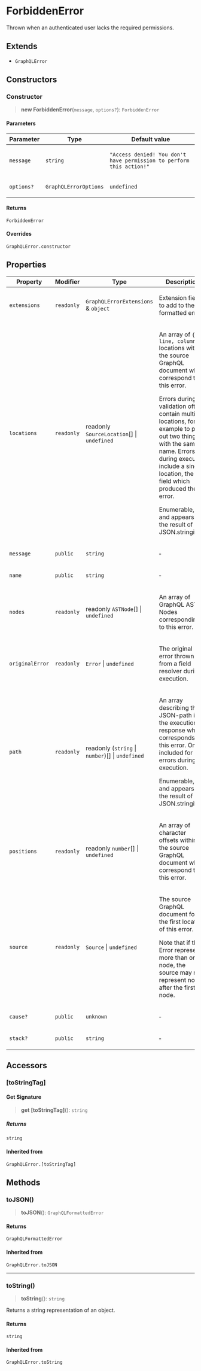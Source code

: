 # ForbiddenError

Thrown when an authenticated user lacks the required permissions.

## Extends

- `GraphQLError`

## Constructors

### Constructor

> **new ForbiddenError**(`message`, `options?`): `ForbiddenError`

#### Parameters

<table>
<thead>
<tr>
<th>Parameter</th>
<th>Type</th>
<th>Default value</th>
</tr>
</thead>
<tbody>
<tr>
<td>

`message`

</td>
<td>

`string`

</td>
<td>

`"Access denied! You don't have permission to perform this action!"`

</td>
</tr>
<tr>
<td>

`options?`

</td>
<td>

`GraphQLErrorOptions`

</td>
<td>

`undefined`

</td>
</tr>
</tbody>
</table>

#### Returns

`ForbiddenError`

#### Overrides

`GraphQLError.constructor`

## Properties

<table>
<thead>
<tr>
<th>Property</th>
<th>Modifier</th>
<th>Type</th>
<th>Description</th>
<th>Overrides</th>
<th>Inherited from</th>
</tr>
</thead>
<tbody>
<tr>
<td>

<a id="extensions"></a> `extensions`

</td>
<td>

`readonly`

</td>
<td>

`GraphQLErrorExtensions` & `object`

</td>
<td>

Extension fields to add to the formatted error.

</td>
<td>

`GraphQLError.extensions`

</td>
<td>

&hyphen;

</td>
</tr>
<tr>
<td>

<a id="locations"></a> `locations`

</td>
<td>

`readonly`

</td>
<td>

readonly `SourceLocation`[] \| `undefined`

</td>
<td>

An array of `{ line, column }` locations within the source GraphQL document
which correspond to this error.

Errors during validation often contain multiple locations, for example to
point out two things with the same name. Errors during execution include a
single location, the field which produced the error.

Enumerable, and appears in the result of JSON.stringify().

</td>
<td>

&hyphen;

</td>
<td>

`GraphQLError.locations`

</td>
</tr>
<tr>
<td>

<a id="message"></a> `message`

</td>
<td>

`public`

</td>
<td>

`string`

</td>
<td>

&hyphen;

</td>
<td>

&hyphen;

</td>
<td>

`GraphQLError.message`

</td>
</tr>
<tr>
<td>

<a id="name"></a> `name`

</td>
<td>

`public`

</td>
<td>

`string`

</td>
<td>

&hyphen;

</td>
<td>

&hyphen;

</td>
<td>

`GraphQLError.name`

</td>
</tr>
<tr>
<td>

<a id="nodes"></a> `nodes`

</td>
<td>

`readonly`

</td>
<td>

readonly `ASTNode`[] \| `undefined`

</td>
<td>

An array of GraphQL AST Nodes corresponding to this error.

</td>
<td>

&hyphen;

</td>
<td>

`GraphQLError.nodes`

</td>
</tr>
<tr>
<td>

<a id="originalerror"></a> `originalError`

</td>
<td>

`readonly`

</td>
<td>

`Error` \| `undefined`

</td>
<td>

The original error thrown from a field resolver during execution.

</td>
<td>

&hyphen;

</td>
<td>

[`AggregateGraphQLError`](AggregateGraphQLError.md).[`originalError`](AggregateGraphQLError.md#originalerror)

</td>
</tr>
<tr>
<td>

<a id="path"></a> `path`

</td>
<td>

`readonly`

</td>
<td>

readonly (`string` \| `number`)[] \| `undefined`

</td>
<td>

An array describing the JSON-path into the execution response which
corresponds to this error. Only included for errors during execution.

Enumerable, and appears in the result of JSON.stringify().

</td>
<td>

&hyphen;

</td>
<td>

`GraphQLError.path`

</td>
</tr>
<tr>
<td>

<a id="positions"></a> `positions`

</td>
<td>

`readonly`

</td>
<td>

readonly `number`[] \| `undefined`

</td>
<td>

An array of character offsets within the source GraphQL document
which correspond to this error.

</td>
<td>

&hyphen;

</td>
<td>

`GraphQLError.positions`

</td>
</tr>
<tr>
<td>

<a id="source"></a> `source`

</td>
<td>

`readonly`

</td>
<td>

`Source` \| `undefined`

</td>
<td>

The source GraphQL document for the first location of this error.

Note that if this Error represents more than one node, the source may not
represent nodes after the first node.

</td>
<td>

&hyphen;

</td>
<td>

`GraphQLError.source`

</td>
</tr>
<tr>
<td>

<a id="cause"></a> `cause?`

</td>
<td>

`public`

</td>
<td>

`unknown`

</td>
<td>

&hyphen;

</td>
<td>

&hyphen;

</td>
<td>

`GraphQLError.cause`

</td>
</tr>
<tr>
<td>

<a id="stack"></a> `stack?`

</td>
<td>

`public`

</td>
<td>

`string`

</td>
<td>

&hyphen;

</td>
<td>

&hyphen;

</td>
<td>

`GraphQLError.stack`

</td>
</tr>
</tbody>
</table>

## Accessors

### \[toStringTag\]

#### Get Signature

> **get** **\[toStringTag\]**(): `string`

##### Returns

`string`

#### Inherited from

`GraphQLError.[toStringTag]`

## Methods

### toJSON()

> **toJSON**(): `GraphQLFormattedError`

#### Returns

`GraphQLFormattedError`

#### Inherited from

`GraphQLError.toJSON`

---

### toString()

> **toString**(): `string`

Returns a string representation of an object.

#### Returns

`string`

#### Inherited from

`GraphQLError.toString`
